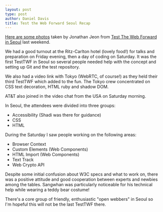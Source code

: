 ```yaml
---
layout: post
type: post
author: Daniel Davis
title: Test the Web Forward Seoul Recap 
---
```


[Here are some photos][flickr]
taken by Jonathan Jeon from [Test The Web Forward in Seoul][testtwf-seoul]
last weekend.

We had a good turnout at the Ritz-Carlton hotel (lovely food!)
for talks and preparation on Friday evening, then a day of coding on
Saturday. It was the first TestTWF in Seoul so several people needed
help with the concept and setting up Git and the test repository.

We also had a video link with Tokyo (WebRTC, of course!) as they held
their third TestTWF which added to the fun. The Tokyo crew concentrated
on CSS text decoration, HTML ruby and shadow DOM.

AT&T also joined in the video chat from the USA on Saturday morning.

In Seoul, the attendees were divided into three groups:

* Accessibility (Shadi was there for guidance)
* CSS
* HTML

During the Saturday I saw people working on the following areas:

* Browser Context
* Custom Elements (Web Components)
* HTML Import (Web Components)
* Text Track
* Web Crypto API

Despite some initial confusion about W3C specs and what to work on,
there was a positive attitude and good cooperation between experts and
newbies among the tables. Sangwhan was particularly noticeable for his
technical help while wearing a teddy bear costume!

There's a core group of friendly, enthusiastic "open webbers" in Seoul
so I'm hopeful this will not be the last TestTWF there.

[flickr]: https://www.flickr.com/photos/96746315@N08/sets/72157643826942215/
[testtwf-seoul]: /events/2014/seoul.html
